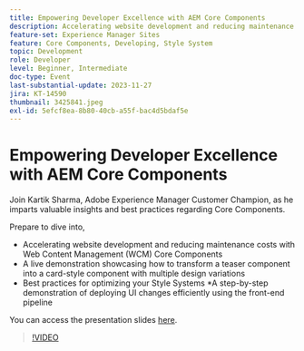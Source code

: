 ```yaml
---
title: Empowering Developer Excellence with AEM Core Components
description: Accelerating website development and reducing maintenance costs with Web Content Management (WCM) Core Components. A live demonstration showcasing how to transform a teaser component into a card-style component with multiple design variations. Best practices for optimizing your Style Systems. A step-by-step demonstration of deploying UI changes efficiently using the front-end pipeline.
feature-set: Experience Manager Sites
feature: Core Components, Developing, Style System
topic: Development
role: Developer
level: Beginner, Intermediate
doc-type: Event
last-substantial-update: 2023-11-27
jira: KT-14590
thumbnail: 3425841.jpeg
exl-id: 5efcf8ea-8b80-40cb-a55f-bac4d5bdaf5e
---
```

# Empowering Developer Excellence with AEM Core Components

Join Kartik Sharma, Adobe Experience Manager Customer Champion, as he imparts valuable insights and best practices regarding Core Components.

Prepare to dive into,

* Accelerating website development and reducing maintenance costs with Web Content Management (WCM) Core Components
* A live demonstration showcasing how to transform a teaser component into a card-style component with multiple design variations
* Best practices for optimizing your Style Systems
*A step-by-step demonstration of deploying UI changes efficiently using the front-end pipeline

You can access the presentation slides [here](/help/learn-from-your-peers/assets/experience-manager/sept2023/aem-core-components.pdf).

>[!VIDEO](https://video.tv.adobe.com/v/3425841/?learn=on)
